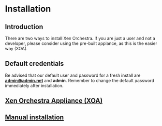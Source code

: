 # Installation

## Introduction

There are two ways to install Xen Orchestra. If you are just a user and not a developer, please consider using the pre-built applance, as this is the easier way (XOA).

## Default credentials

Be advised that our default user and password for a fresh install are **admin@admin.net** and **admin**. Remember to change the default password immediately after installation.

## [Xen Orchestra Appliance (XOA)](./xoa_installation.md)

## [Manual installation](./manual_installation.md)
